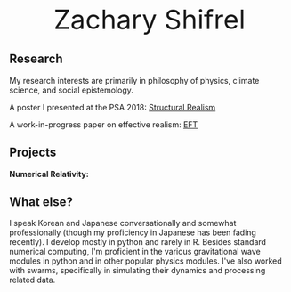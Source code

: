 <center><font size="50">Zachary Shifrel</font></center>


## Research
My research interests are primarily in philosophy of physics, climate science, and social epistemology.

A poster I presented at the PSA 2018: [Structural Realism](https://drive.google.com/file/d/15Sy7E3FPuADUNg7Ir8AZpS0IM2pwMSoo/view?usp=sharing)

A work-in-progress paper on effective realism: [EFT](https://www.overleaf.com/read/ysyfnnqpzwsr)

## Projects

**Numerical Relativity:** 


## What else?

I speak Korean and Japanese conversationally and somewhat professionally (though my proficiency in Japanese has been fading recently). I develop mostly in python and rarely in R. Besides standard numerical computing, I'm proficient in the various gravitational wave modules in python and in other popular physics modules. I've also worked with swarms, specifically in simulating their dynamics and processing related data. 


```markdown

```


